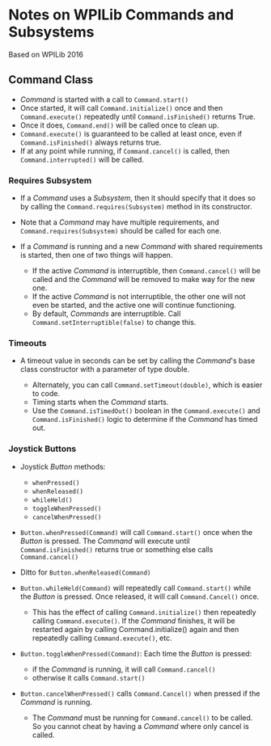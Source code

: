 # Notes on WPILib Commands and Subsystems
Based on WPILib 2016

## Command Class

* _Command_ is started with a call to `Command.start()`
* Once started, it will call `Command.initialize()` once and then `Command.execute()` repeatedly until `Command.isFinished()` returns True.
* Once it does, `Command.end()` will be called once to clean up.
* `Command.execute()` is guaranteed to be called at least once, even if `Command.isFinished()` always returns true.
* If at any point while running, if `Command.cancel()` is called, then `Command.interrupted()` will be called.

### Requires Subsystem

* If a _Command_ uses a _Subsystem_, then it should specify that it does so by calling the `Command.requires(Subsystem)` method in its constructor. 
* Note that a _Command_ may have multiple requirements, and `Command.requires(Subsystem)` should be called for each one.
* If a _Command_ is running and a new _Command_ with shared requirements is started, then one of two things will happen. 
   
  * If the active _Command_ is interruptible, then `Command.cancel()` will be called and the _Command_ will be removed to make way for the new one. 
  * If the active _Command_ is not interruptible, the other one will not even be started, and the active one will continue functioning.
  * By default, _Commands_ are interruptible.  Call `Command.setInterruptible(false)` to change this.

### Timeouts

* A timeout value in seconds can be set by calling the _Command_'s base class constructor with a parameter of type double.
   
  * Alternately, you can call `Command.setTimeout(double)`, which is easier to code.
  * Timing starts when the _Command_ starts.
  * Use the `Command.isTimedOut()` boolean in the `Command.execute()` and `Command.isFinished()` logic to determine if the _Command_ has timed out.

### Joystick Buttons

* Joystick _Button_ methods:
   
  * `whenPressed() `
  * `whenReleased() `
  * `whileHeld() `
  * `toggleWhenPressed() `
  * `cancelWhenPressed() `
   
* `Button.whenPressed(Command)` will call `Command.start()` once when the _Button_ is pressed.  The _Command_ will execute until `Command.isFinished()` returns true or something else calls `Command.cancel()`

* Ditto for `Button.whenReleased(Command)`

* `Button.whileHeld(Command)` will repeatedly call `Command.start()` while the _Button_ is pressed.  Once released, it will call `Command.Cancel()` once.
   
  * This has the effect of calling `Command.initialize()` then repeatedly calling `Command.execute()`.  If the _Command_ finishes, it will be restarted again by calling Command.initialize() again and then repeatedly calling `Command.execute()`, etc.
      
* `Button.toggleWhenPressed(Command)`: Each time the _Button_ is pressed:
   
  * if the _Command_ is running, it will call `Command.cancel()`
  * otherwise it calls `Command.start()`
   
* `Button.cancelWhenPressed()` calls `Command.Cancel()` when pressed if the _Command_ is running.
   
  * The _Command_ must be running for `Command.cancel()` to be called.  So you cannot cheat by having a _Command_ where only cancel is called.

